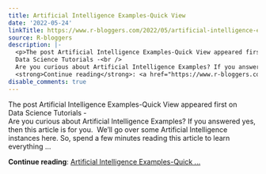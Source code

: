 ```yaml
---
title: Artificial Intelligence Examples-Quick View
date: '2022-05-24'
linkTitle: https://www.r-bloggers.com/2022/05/artificial-intelligence-examples-quick-view/
source: R-bloggers
description: |-
  <p>The post Artificial Intelligence Examples-Quick View appeared first on<br />
  Data Science Tutorials -<br />
  Are you curious about Artificial Intelligence Examples? If you answered yes, then this article is for you.  We’ll go over some Artificial Intelligence instances here. So, spend a few minutes reading this article to learn everything ...</p>
  <strong>Continue reading</strong>: <a href="https://www.r-bloggers.com/2022/05/artificial-intelligence-examples-quick-view/">Artificial Intelligence Examples-Quick ...
disable_comments: true
---
```

<p>The post Artificial Intelligence Examples-Quick View appeared first on<br />
Data Science Tutorials -<br />
Are you curious about Artificial Intelligence Examples? If you answered yes, then this article is for you.  We’ll go over some Artificial Intelligence instances here. So, spend a few minutes reading this article to learn everything ...</p>
<strong>Continue reading</strong>: <a href="https://www.r-bloggers.com/2022/05/artificial-intelligence-examples-quick-view/">Artificial Intelligence Examples-Quick ...